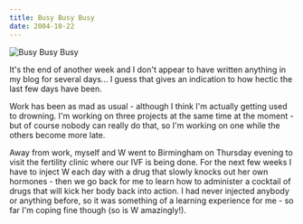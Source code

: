 ```yaml
---
title: Busy Busy Busy
date: 2004-10-22
---
```


![Busy Busy Busy](https://source.unsplash.com/qTpc0Vj4YoE/1600x900)

It's the end of another week and I don't appear to have written anything in my blog for several days... I guess that gives an indication to how hectic the last few days have been.

Work has been as mad as usual - although I think I'm actually getting used to drowning. I'm working on three projects at the same time at the moment - but of course nobody can really do that, so I'm working on one while the others become more late.

Away from work, myself and W went to Birmingham on Thursday evening to visit the fertility clinic where our IVF is being done. For the next few weeks I have to inject W each day with a drug that slowly knocks out her own hormones - then we go back for me to learn how to administer a cocktail of drugs that will kick her body back into action. I had never injected anybody or anything before, so it was something of a learning experience for me - so far I'm coping fine though (so is W amazingly!).